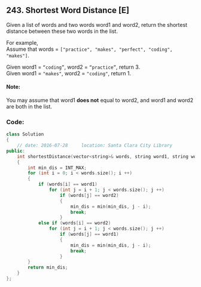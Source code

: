 ## 243. Shortest Word Distance [E]
Given a list of words and two words word1 and word2, return the shortest distance between these two words in the list.

For example,   
Assume that words = `["practice", "makes", "perfect", "coding", "makes"]`.

Given word1 = `“coding”`, word2 = `“practice”`, return 3.   
Given word1 = `"makes"`, word2 = `"coding"`, return 1.

#### Note:
You may assume that word1 **does not** equal to word2, and word1 and word2 are both in the list.


### Code:
```c++
class Solution 
{
    // date: 2016-07-28     location: Santa Clara City Library
public:
    int shortestDistance(vector<string>& words, string word1, string word2) 
    {
        int min_dis = INT_MAX;
        for (int i = 0; i < words.size(); i ++)
        {
            if (words[i] == word1)
                for (int j = i + 1; j < words.size(); j ++)
                    if (words[j] == word2)
                    {
                        min_dis = min(min_dis, j - i);
                        break;
                    }
            else if (words[i] == word2)
                for (int j = i + 1; j < words.size(); j ++)
                    if (words[j] == word1)
                    {
                        min_dis = min(min_dis, j - i);
                        break;
                    }
        }
        return min_dis;
    }
};
```
